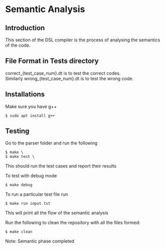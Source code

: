 # Semantic Analysis

## Introduction
This section of the DSL compiler is the process of analysing the semantics of the code.

## File Format in Tests directory
correct_{test_case_num}.dt is to test the correct codes. \
Similarly wrong_{test_case_num}.dt is to test the wrong code.

## Installations

Make sure you have g++

    $ sudo apt install g++

## Testing

Go to the parser folder and run the following

    $ make \
    $ make test \

This should run the test cases and report their results

To test with debug mode

    $ make debug

To run a particular test file run

    $ make run input.txt

This will print all the flow of the semantic analysis

Run the following to clean the repository with all the files formed:

    $ make clean


Note: Semantic phase completed

